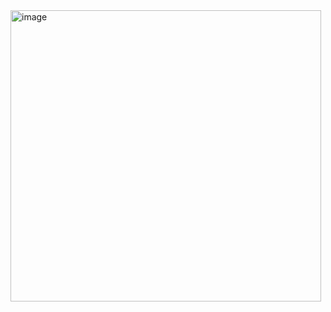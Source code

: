 <img width="497" height="466" alt="image" src="https://github.com/user-attachments/assets/d491a96e-5652-4cd0-af32-167ca88f0d9a" />  


